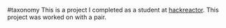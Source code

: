 #taxonomy
This is a project I completed as a student at [hackreactor](http://hackreactor.com). This project was worked on with a pair.
